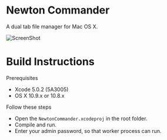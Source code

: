 # Newton Commander

A dual tab file manager for Mac OS X.


![ScreenShot](http://i.imgur.com/gtQisaE.png)



# Build Instructions

Prerequisites
- Xcode 5.0.2 (5A3005)
- OS X 10.9.x or 10.8.x

Follow these steps
- Open the `NewtonCommander.xcodeproj` in the root folder.
- Compile and run.
- Enter your admin password, so that worker process can run.


